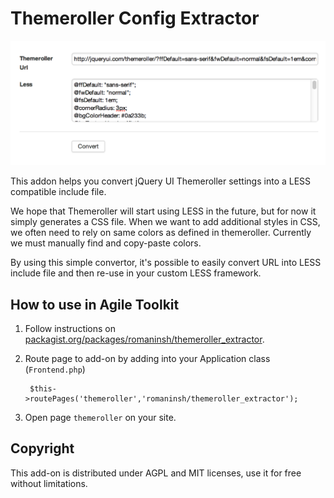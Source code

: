 # Themeroller Config Extractor

![screenshot](doc/screenshot.png)

This addon helps you convert jQuery UI Themeroller settings into a LESS
compatible include file.

We hope that Themeroller will start using LESS in the future, but for
now it simply generates a CSS file. When we want to add additional
styles in CSS, we often need to rely on same colors as defined in
themeroller. Currently we must manually find and copy-paste colors. 

By using this simple convertor, it's possible to easily convert URL into
LESS include file and then re-use in your custom LESS framework.


## How to use in Agile Toolkit

1. Follow instructions on [packagist.org/packages/romaninsh/themeroller_extractor](https://packagist.org/packages/romaninsh/themeroller_extractor).
2. Route page to add-on by adding into your Application class (`Frontend.php`)

        $this->routePages('themeroller','romaninsh/themeroller_extractor');
3. Open page `themeroller` on your site.

## Copyright

This add-on is distributed under AGPL and MIT licenses, use it for free without limitations.